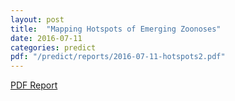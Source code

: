 ```yaml
---
layout: post
title:  "Mapping Hotspots of Emerging Zoonoses"
date: 2016-07-11
categories: predict
pdf: "/predict/reports/2016-07-11-hotspots2.pdf"
---
```


[PDF Report]({{site.baseurl}}/predict/reports/2016-07-11-hotspots2.pdf)
